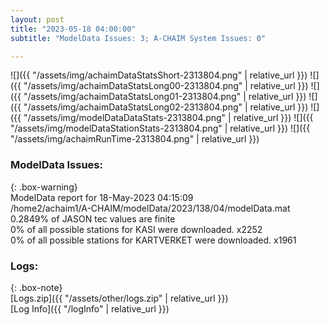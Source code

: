 ```yaml
---
layout: post
title: "2023-05-18 04:00:00"
subtitle: "ModelData Issues: 3; A-CHAIM System Issues: 0"

---
```


![]({{ "/assets/img/achaimDataStatsShort-2313804.png" | relative_url }})
![]({{ "/assets/img/achaimDataStatsLong00-2313804.png" | relative_url }})
![]({{ "/assets/img/achaimDataStatsLong01-2313804.png" | relative_url }})
![]({{ "/assets/img/achaimDataStatsLong02-2313804.png" | relative_url }})
![]({{ "/assets/img/modelDataDataStats-2313804.png" | relative_url }})
![]({{ "/assets/img/modelDataStationStats-2313804.png" | relative_url }})
![]({{ "/assets/img/achaimRunTime-2313804.png" | relative_url }})


### ModelData Issues:  
  
{: .box-warning}  
 ModelData report for 18-May-2023 04:15:09   
 /home2/achaim1/A-CHAIM/modelData/2023/138/04/modelData.mat   
 0.2849% of JASON tec values are finite   
 0% of all possible stations for KASI were downloaded. x2252   
 0% of all possible stations for KARTVERKET were downloaded. x1961   
  


### Logs:  
  
{: .box-note}  
[Logs.zip]({{ "/assets/other/logs.zip" | relative_url }})  
[Log Info]({{ "/logInfo" | relative_url }})  
